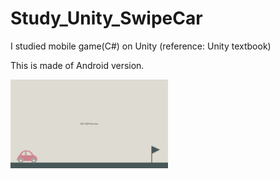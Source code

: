 # Study_Unity_SwipeCar
I studied mobile game(C#) on Unity (reference: Unity textbook)

This is made of Android version.

<img src="/img/SwipeCar.png" width="50%" height="50%">
